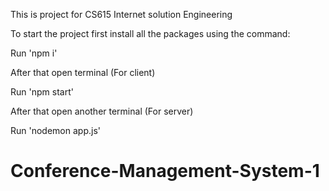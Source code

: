 This is project for CS615 Internet solution Engineering

To start the project first install all the packages using the command: 

Run 'npm i'

After that open terminal (For client)

Run 'npm start'

After that open another terminal (For server)

Run 'nodemon app.js'
# Conference-Management-System-1

